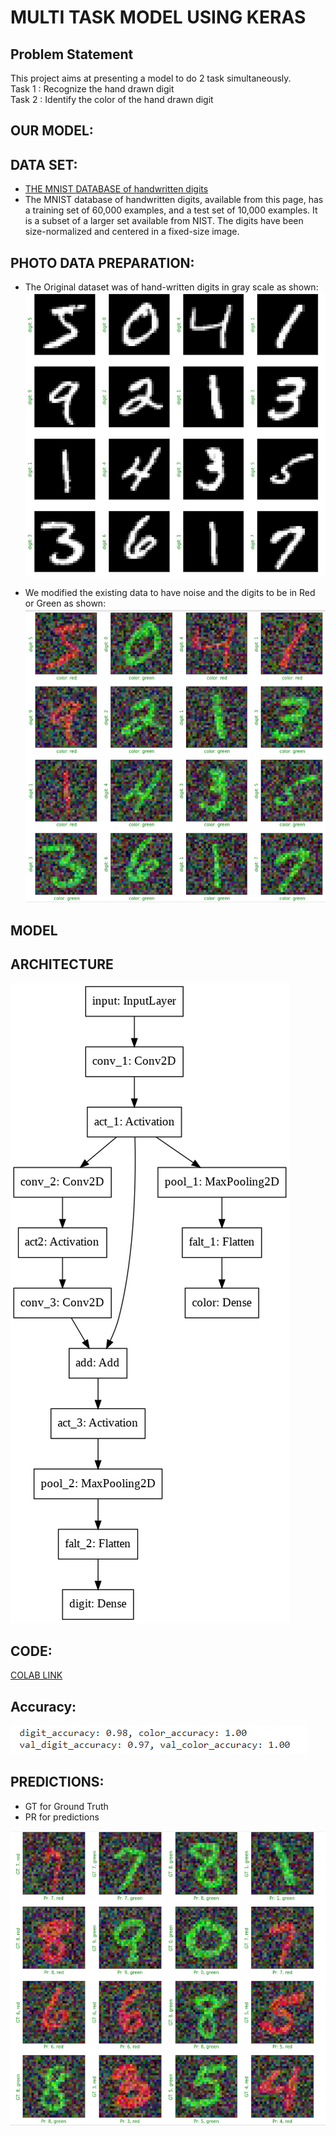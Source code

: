 # MULTI TASK MODEL USING KERAS

## Problem Statement

This project aims at presenting a model to do 2 task simultaneously.<br>
Task 1 : Recognize the hand drawn digit <br>
Task 2 : Identify the color of the hand drawn digit

## OUR MODEL:
## DATA SET:
* <a href="http://yann.lecun.com/exdb/mnist/" target='_blank'> THE MNIST DATABASE of handwritten digits </a>
* The MNIST database of handwritten digits, available from this page, has a training set of 60,000 examples, and a test set of 10,000 examples. It is a subset of a larger set available from NIST. The digits have been size-normalized and centered in a fixed-size image.

## PHOTO DATA PREPARATION:

* The Original dataset was of hand-written digits in gray scale as shown:
![Screenshot (1)](images/originaldata.PNG)

* We modified the existing data to have noise and the digits to be in Red or Green as shown:
![Screenshot (2)](images/generateddata.PNG)


## MODEL
## ARCHITECTURE
![Screenshot (3)](images/arcgitecture.png)

## CODE:

<a href="https://colab.research.google.com/drive/1Z4ENI2pZgzdA66k3ySQKnmoIh1R9KAia?usp=sharing" target='_blank'> COLAB LINK </a>

## Accuracy:

![Screenshot (4)](images/accuracy.PNG)


## PREDICTIONS:

* GT for Ground Truth
* PR for predictions

![Screenshot (5)](images/predictions.PNG)
